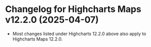 # Changelog for Highcharts Maps v12.2.0 (2025-04-07)

- Most changes listed under Highcharts 12.2.0 above also apply to Highcharts Maps 12.2.0.
